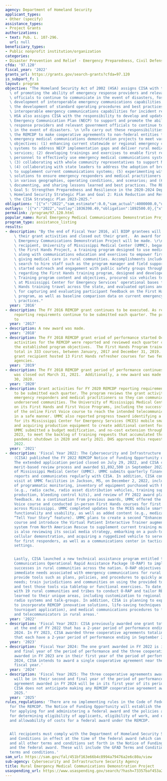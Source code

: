 ```yaml
---
agency: Department of Homeland Security
applicant_types:
- Other (specify)
assistance_types:
- Project Grants
authorizations:
- text: Pub. L. 107-296.
  url: null
beneficiary_types:
- Public nonprofit institution/organization
categories:
- Disaster Prevention and Relief - Emergency Preparedness, Civil Defense
cfda: '97.120'
fiscal_year: '2022'
grants_url: https://grants.gov/search-grants?cfda=97.120
is_subpart_f: 1
layout: program
objective: "The Homeland Security Act of 2002 (HSA) assigns CISA with the responsibilities\
  \ of promoting the ability of emergency response providers and relevant government\
  \ officials to continue to communicate in the event of disasters, fostering the\
  \ development of interoperable emergency communications capabilities, and promoting\
  \ the development of standard operating procedures and best practices for using\
  \ interoperable emergency communications capabilities for incident response. The\
  \ HSA also assigns CISA with the responsibility to develop and update a National\
  \ Emergency Communication Plan (NECP) to support and promote the ability of emergency\
  \ response providers and relevant government officials to continue to communicate\
  \ in the event of disasters. \n \nTo carry out these responsibilities, CISA established\
  \ the REMCDP to make cooperative agreements to non-federal entities to pursue rural\
  \ emergency medical communications demonstration projects to meet various program\
  \ objectives: (1) enhancing current statewide or regional emergency communications\
  \ systems to address NECP implementation gaps and deliver rural medical care and\
  \ services; (2) developing trainings and exercises to enable first responders and\
  \ personnel to effectively use emergency medical communications system and equipment;\
  \ (3) collaborating with whole community representatives to support NECP activities;\
  \ (4) collaborating with state leaders to address the adoption of broadband communications\
  \ to supplement current communications systems; (5) experimenting with innovative\
  \ solutions to ensure emergency responders and medical practitioners can communicate\
  \ in various geographies, operating conditions, and scenarios; and (6) identifying,\
  \ documenting, and sharing lessons learned and best practices. The REMCDP supports\
  \ Goal 5: Strengthen Preparedness and Resilience in the 2020-2024 Department of\
  \ Homeland Security Strategic Plan and Goal 2: Risk Reduction and Resilience in\
  \ the CISA Strategic Plan 2023-2025."
obligations: '[{"x":"2022","sam_estimate":0.0,"sam_actual":4000000.0,"usa_spending_actual":1872935.24},{"x":"2023","sam_estimate":0.0,"sam_actual":4276023.0,"usa_spending_actual":3859953.0},{"x":"2024","sam_estimate":1000000.0,"sam_actual":0.0,"usa_spending_actual":416070.0}]'
outlays: '[{"x":"2022","outlay":1036398.49,"obligation":1892500.0},{"x":"2023","outlay":17312.13,"obligation":3859953.0},{"x":"2024","outlay":272872.0,"obligation":416070.0}]'
permalink: /program/97.120.html
popular_name: Rural Emergency Medical Communications Demonstration Project (REMCDP)
program_type: assistance_listing
results:
- description: "By the end of Fiscal Year 2016, all BIDP grantees will have completed\
    \ their grant activities and closed out their grant.  An award for the Rural Medical\
    \ Emergency Communications Demonstration Project will be made. \r\n The grant\
    \ recipient, University of Mississippi Medical Center (UMMC), began developing\
    \ the First Hands Project, a training program designed to use medical education\
    \ along with communications education and exercises to empower first providers\
    \ giving medical care in rural communities. Accomplishments included: Began the\
    \ search to hire staff such as the program manager and field support specialists,\
    \ started outreach and engagement with public safety groups throughout the state\
    \ regarding the First Hands training program, designed and developed First Hands\
    \ Training program content and objectives, procured six vehicles to be located\
    \ at Mississippi Center for Emergency Services’ operational bases to support First\
    \ Hands training travel across the state, and evaluated options and solutions\
    \ for capturing and evaluating participant feedback on the First Hands training\
    \ program, as well as baseline comparison data on current emergency communications\
    \ practices."
  year: '2016'
- description: The FY 2016 REMCDP grant continues to be executed. As required, REMCDP
    reporting requiremnts continue to be submitted each quarter. The program continues
    to
  year: '2017'
- description: A new award was made.
  year: '2018'
- description: The FY 2018 REMCDP grant eriod of performance started October 1, 2018.  Grant
    activities for the REMCDP were reported and reviewed each quarter consistent with
    the established program objectives.  The First Hands Program trained 6,088 participants
    total in 333 courses, between January, 2017 and December 31, 2019.  Also, the
    grant recipient hosted 13 First Hands refresher courses for two federal law enforcement
    agencies.
  year: '2019'
- description: The FY 2018 REMCDP grant period of performance continues, and the grant
    was closed out March 31, 2021.  Additionally, a new award was made on September
    30, 2020.
  year: '2020'
- description: Grant activities for FY 2020 REMCDP reporting requirements continue
    to be submitted each quarter. The program reviews the grant activities that support
    emergency responders and medical practitioners so they can communicate in rural,
    underserved communities. The University of Mississippi Medical Center (UMMC) reported
    on its First Hands and First Voice Programs, including the successful implementation
    of the online First Voice course to reach the intended telecommunicator audience
    in a safe manner. UMMC also reported progress toward identifying a new platform
    for its Mississippi Center for Emergency Services (MCES) mobile smartphone application
    and acquiring production equipment to create additional content for the application.
    UMMC submitted a budget modification, and no-cost extension through February 28,
    2023, to meet the backlog of training requests that accumulated through the COVID-19
    pandemic shutdown in 2020 and early 2021. DHS approved this request in January
    2022.
  year: '2021'
- description: 'Fiscal Year 2022: The Cybersecurity and Infrastructure Security Agency
    (CISA) published the FY 2022 REMCDP Notice of Funding Opportunity on June 1, 2022.
    The extended application period closed on July 29, 2022, and CISA completed a
    merit-based review process and awarded $1,892,500 in September 2022 to the University
    of Mississippi Medical Center (UMMC). UMMC submits quarterly financial and performance
    reports and communicates regularly with CISA. In addition, CISA conducted a site
    visit at UMMC facilities in Jackson, MS, on December 2, 2022, including discussion
    of programmatic monitoring, inventory of equipment purchased with REMDCP funds
    (e.g., radio cache, radio asset distribution vehicles, training supplies, audio/visual
    production, bleeding control kits), and review of FY 2022 award plans and panel
    feedback. As a continuation from previous awards, UMMC offered the online First
    Voice course and conducted in-person First Hands courses for first responders
    across Mississippi. UMMC completed updates to the MCES mobile smartphone application
    functionality and usability, as well as added content (e.g., medical videos, podcasts,
    “Tell Your Story” feature). UMMC plans to create a second “Enhanced First Hands”
    course and introduce the Virtual Patient Interactive Trainer augmented reality
    system from North American Rescue to supplement current training materials. UMMC
    is also reviewing its social media strategy, embarking on a push-to-talk over
    cellular demonstration, and acquiring a ruggedized vehicle to serve as an ambulance
    for first responders, as well as a communications center in tactical or disaster
    settings.


    Lastly, CISA launched a new technical assistance program entitled the Rural Emergency
    Communications Operational Rapid Assistance Package (O-RAP) to implement REMCDP
    successes in rural communities across the nation. O-RAP objectives are to identify
    immediate needs associated with emergency communications for rural medical care;
    provide tools such as plans, policies, and procedures to quickly address identified
    needs; train jurisdictions and communities on using the provided tools; and apply
    and test those tools via tabletop or functional exercises. To date, CISA has engaged
    with 19 rural communities and tribes to conduct O-RAP and tailor REMCDP lessons
    learned to their unique areas, including customization to regional land mobile
    radio systems and talk-groups. In addition, CISA is planning to expand training
    to incorporate REMCDP innovative solutions, life-saving techniques (e.g., CPR,
    tourniquet application), and medical communications procedures to first responders
    and telecommunicators in rural areas.'
  year: '2022'
- description: 'Fiscal Year 2023: CISA previously awarded one grant totaling $1,892,500
    at the end of FY 2022 that has a 2-year period of performance ending in September
    2024. In FY 2023, CISA awarded three cooperative agreements totaling $4,276,023
    that each have a 2-year period of performance ending in September 2025.'
  year: '2023'
- description: 'Fiscal Year 2024: The one grant awarded in FY 2022 is in its second
    and final year of the period of performance and the three cooperative agreements
    awarded in FY 2023 are in their first year of the period of performance. In FY
    2024, CISA intends to award a single cooperative agreement near the end of the
    fiscal year.'
  year: '2024'
- description: 'Fiscal Year 2025: The three cooperative agreements awarded in FY 2023
    will be in their second and final year of the period of performance. The cooperative
    agreement awarded in FY 2024 will be in its first year of its period of performance.
    CISA does not anticipate making any REMCDP cooperative agreement awards in FY
    2025.'
  year: '2025'
rules_regulations: 'There are no implementing rules in the Code of Federal Regulations
  for the REMCDP. The Notice of Funding Opportunity will establish the procedures
  for applying for and administering a federal award and the policies and procedures
  for determining eligibility of applicants, eligibility of work, and eligibility
  and allowability of costs for a federal award under the REMCDP.


  All recipients must comply with the Department of Homeland Security Standard Terms
  and Conditions in effect at the time of the federal award (which can be found at  https://www.dhs.gov/sites/default/files/2023-12/2023_1130_dhs_standard_terms_and_conditions_fy24.pdf)
  and all other terms and conditions set forth in the Notice of Funding Opportunity
  and the federal award. These will include the GFAD Terms and Conditions and REMCDP-specific
  terms and conditions.'
sam_url: https://sam.gov/fal/451bf163e66b4c8994a79476a2e6c80a/view
sub-agency: Cybersecurity and Infrastructure Security Agency
title: Rural Emergency Medical Communications Demonstration Project
usaspending_url: https://www.usaspending.gov/search/?hash=73357baf453a2f96e18c4634a6cfd1de
---
```


